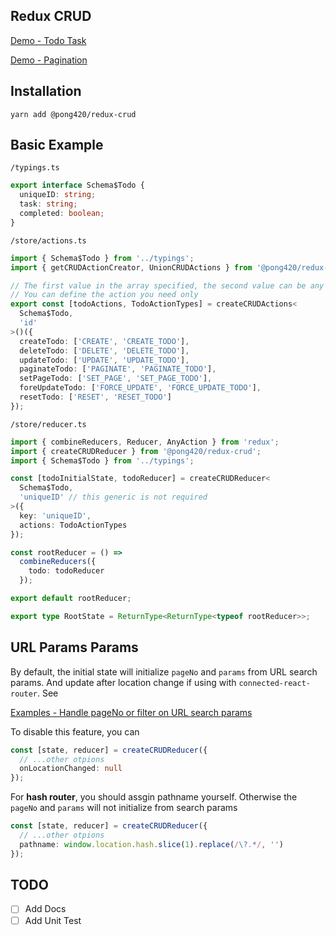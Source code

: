 ## Redux CRUD

[Demo - Todo Task](https://stackblitz.com/edit/react-redux-crud-todo)

[Demo - Pagination](https://stackblitz.com/edit/react-redux-crud-pagination)

## Installation

```
yarn add @pong420/redux-crud
```

## Basic Example

`/typings.ts`

```ts
export interface Schema$Todo {
  uniqueID: string;
  task: string;
  completed: boolean;
}
```

`/store/actions.ts`

```ts
import { Schema$Todo } from '../typings';
import { getCRUDActionCreator, UnionCRUDActions } from '@pong420/redux-crud';

// The first value in the array specified, the second value can be any string.
// You can define the action you need only
export const [todoActions, TodoActionTypes] = createCRUDActions<
  Schema$Todo,
  'id'
>()({
  createTodo: ['CREATE', 'CREATE_TODO'],
  deleteTodo: ['DELETE', 'DELETE_TODO'],
  updateTodo: ['UPDATE', 'UPDATE_TODO'],
  paginateTodo: ['PAGINATE', 'PAGINATE_TODO'],
  setPageTodo: ['SET_PAGE', 'SET_PAGE_TODO'],
  foreUpdateTodo: ['FORCE_UPDATE', 'FORCE_UPDATE_TODO'],
  resetTodo: ['RESET', 'RESET_TODO']
});
```

`/store/reducer.ts`

```ts
import { combineReducers, Reducer, AnyAction } from 'redux';
import { createCRUDReducer } from '@pong420/redux-crud';
import { Schema$Todo } from '../typings';

const [todoInitialState, todoReducer] = createCRUDReducer<
  Schema$Todo,
  'uniqueID' // this generic is not required
>({
  key: 'uniqueID',
  actions: TodoActionTypes
});

const rootReducer = () =>
  combineReducers({
    todo: todoReducer
  });

export default rootReducer;

export type RootState = ReturnType<ReturnType<typeof rootReducer>>;
```

## URL Params Params

By default, the initial state will initialize `pageNo` and `params` from URL search params. And update after location change if using with `connected-react-router`. See

[Examples - Handle pageNo or filter on URL search params](src/examples/URLParamsParams)

To disable this feature, you can

```ts
const [state, reducer] = createCRUDReducer({
  // ...other otpions
  onLocationChanged: null
});
```

For **hash router**, you should assgin pathname yourself. Otherwise the `pageNo` and `params` will not initialize from search params

```ts
const [state, reducer] = createCRUDReducer({
  // ...other otpions
  pathname: window.location.hash.slice(1).replace(/\?.*/, '')
});
```

## TODO

- [ ] Add Docs
- [ ] Add Unit Test
